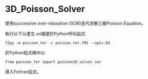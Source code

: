 # 3D_Poisson_Solver
使用successive over-relaxation (SOR)迭代求解三維Poisson Equation。

執行以下以產生.so檔便於Python呼叫函式:
```
f2py -m poisson_ter -c poisson_ter.f95 --opt=-O3
```


於Python程式碼中以
```
from poisson_ter import poisson3d_solver_sor
```
導入Fortran函式。
